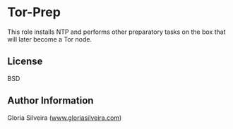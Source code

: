 Tor-Prep
=========

This role installs NTP and performs other preparatory tasks on the box that will later become a Tor node.


License
-------

BSD

Author Information
------------------

Gloria Silveira (www.gloriasilveira.com)
